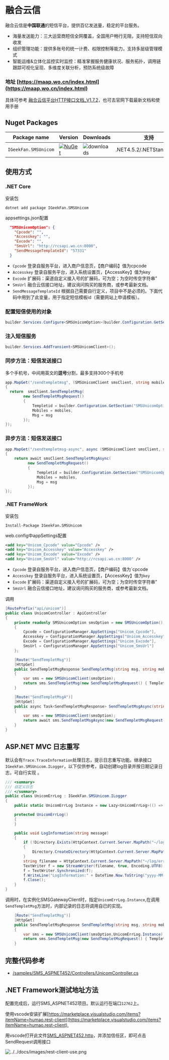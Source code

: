 ﻿# 融合云信

融合云信是**中国联通**的短信平台，提供百亿发送量，稳定的平台服务。
- 海量发送能力：三大运营商短信全网覆盖，全国用户畅行无阻，支持短信双向收发
- 组织管理功能：提供多账号的统一计费、权限控制等能力，支持多层级管理模式
- 智能运维&立体化监控实时监控：精准掌握服务健康状况、服务拓扑，调用链跟踪可视化呈现、多维度关联分析，预防系统级故障

### 地址 [https://maap.wo.cn/index.html](https://maap.wo.cn/index.html)

具体可参考 [融合云信平台HTTP接口文档_V1.7.2](../../docs/融合云信平台HTTP接口文档_V1.7.2.doc)，也可去官网下载最新文档和使用手册

## Nuget Packages

| Package name| Version| Downloads|支持                                                                         |
|  ------------ |  ------------ |  ------------ | ------------|
| `IGeekFan.SMSUnicom` | [![NuGet](https://img.shields.io/nuget/v/IGeekFan.SMSUnicom.svg?style=flat-square&label=nuget&color=fedcba)](https://www.nuget.org/packages/IGeekFan.SMSUnicom/) | ![downloads](https://img.shields.io/nuget/dt/IGeekFan.SMSUnicom.svg) |.NET4.5.2/.NETStandard2.0


## 使用方式

### .NET Core

安装包
```console
dotnet add package IGeekFan.SMSUnicom
```

appsettings.json配置
```json
  "SMSUnicomOption": {
    "Cpcode": "",
    "Accesskey": "",
    "Excode": "",
    "SmsUrl": "http://rcsapi.wo.cn:8000",
    "SendMessageTemplateId": "57331"
  }
```
- `Cpcode` 登录自服务平台，进入商户信息页，【商户编码】值为cpcode
- `Accesskey` 登录自服务平台，进入系统设置页，【AccessKey】值为key
- `Excode` 扩展码：渠道自定义接入号的扩展码，可为空；为空时传空字符串”
- `SmsUrl` 融合云信接口地址，建议询问购买的服务商，或参考最新文档。
- `SendMessageTemplateId` 根据自己需要自行定义，项目中不是必须的。下面代码中用到了此变量，用于指定短信模板id（需要网站上申请模板）。

### 配置短信使用的对象
```csharp
builder.Services.Configure<SMSUnicomOption>(builder.Configuration.GetSection("SMSUnicomOption"));
```
### 注入短信服务
```csharp
builder.Services.AddTransient<SMSUnicomClient>();
```

### 同步方法：短信发送接口

多个手机号，中间用英文的**逗号**分割，最多支持300个手机号

```csharp
app.MapGet("/sendtempletmsg", (SMSUnicomClient smsClient, string mobiles, string msg) =>
{
  return  smsClient.SendTempletMsg(
        new SendTempletMsgRequest()
        {
            Templetid = builder.Configuration.GetSection("SMSUnicomOption:SendMessageTemplateId").Value,
            Mobiles = mobiles,
            Msg = msg
        });
});
```


### 异步方法：短信发送接口
```csharp
app.MapGet("/sendtempletmsg-async", async (SMSUnicomClient smsClient, string mobiles, string msg) =>
{
    return await smsClient.SendTempletMsgAsync(
          new SendTempletMsgRequest()
          {
              Templetid = builder.Configuration.GetSection("SMSUnicomOption:SendMessageTemplateId").Value,
              Mobiles = mobiles,
              Msg = msg
          });
});
```




### .NET FrameWork

安装包
```console
Install-Package IGeekFan.SMSUnicom
```

web.config中appSettings配置
```xml
<add key="Unicom_Cpcode" value="Cpcode" />
<add key="Unicom_Accesskey" value="Accesskey" />
<add key="Unicom_Excode" value="Excode" />
<add key="Unicom_SmsUrl" value="http://rcsapi.wo.cn:8000" />
```
- `Cpcode` 登录自服务平台，进入商户信息页，【商户编码】值为`cpcode
- `Accesskey` 登录自服务平台，进入系统设置页，【AccessKey】值为`key`
- `Excode` 扩展码：渠道自定义接入号的扩展码，可为空；为空时传空字符串”
- `SmsUrl` 融合云信接口地址，建议询问购买的服务商，或参考最新文档。


调用 

```csharp
[RoutePrefix("api/unicom")]
public class UnicomController : ApiController
{
    private readonly SMSUnicomOption smsOption = new SMSUnicomOption()
    {
        Cpcode = ConfigurationManager.AppSettings["Unicom_Cpcode"],
        Accesskey = ConfigurationManager.AppSettings["Unicom_Accesskey"],
        Excode = ConfigurationManager.AppSettings["Unicom_Excode"],
        SmsUrl = ConfigurationManager.AppSettings["Unicom_SmsUrl"]
    };

    [Route("SendTempletMsg")]
    [HttpGet]
    public SendTempletMsgResponse SendTempletMsg(string msg, string mobiles)
    {
        var sms = new SMSUnicomClient(smsOption);
        return sms.SendTempletMsg(new SendTempletMsgRequest() { Templetid = "1111", Msg = msg, Mobiles = mobiles });
    }

    [Route("SendTempletMsgA")]
    [HttpGet]
    public async Task<SendTempletMsgResponse> SendTempletMsgAsync(string msg, string mobiles)
    {
        var sms = new SMSUnicomClient(smsOption);
        return await sms.SendTempletMsgAsync(new SendTempletMsgRequest() { Templetid = "1111", Msg = msg, Mobiles = mobiles });
    }
}
```

## ASP.NET MVC 日志重写

默认会有`Trace.TraceInformation`处理日志，提示日志重写功能。继承接口`IGeekFan.SMSUnicom.ILogger`，以下仅供参考，自动创建log目录并按日期记录日志，可自行实现 。

```csharp
/// <summary>
/// 自定义日志
/// </summary>
public class UnicomErrLog : IGeekFan.SMSUnicom.ILogger
{
    public static UnicomErrLog Instance = new Lazy<UnicomErrLog>(() => new UnicomErrLog()).Value;

    protected UnicomErrLog()
    {
    }

    public void LogInformation(string message)
    {
        if (!Directory.Exists(HttpContext.Current.Server.MapPath("~/log")))
        {
            Directory.CreateDirectory(HttpContext.Current.Server.MapPath("~/log"));
        }
        string filename = HttpContext.Current.Server.MapPath("~/log/error" + DateTime.Now.ToString("yyyyMMdd") + ".log");
        TextWriter f = new StreamWriter(filename, true, Encoding.UTF8);
        f = TextWriter.Synchronized(f);
        f.WriteLine("LogInformation:" + DateTime.Now.ToString("yyyy-MM-dd HH:mm:ss") + " " + message);
        f.Close();
    }
}
```
调用时，在实例化SMSGatewayClient时，指定`UnicomErrLog.Instance`,在调用`SendTempletMsg`方法时，内部记录的日志将调用自已的实现。
```csharp
    [Route("SendTempletMsg")]
    [HttpGet]
    public SendTempletMsgResponse SendTempletMsg(string msg, string mobiles)
    {
        var sms = new SMSUnicomClient(smsOption,UnicomErrLog.Instance);
        return sms.SendTempletMsg(new SendTempletMsgRequest() { Templetid = "1111", Msg = msg, Mobiles = mobiles });
    }
```

## 完整代码参考

- [/samples/SMS_ASPNET452/Controllers/UnicomController.cs](../../samples/SMS_ASPNET452/Controllers/UnicomController.cs)


## .NET Framework测试地址方法

配置完成后，运行SMS_ASPNET452项目。默认运行在端口`12762`上。

使用vscode安装扩展[https://marketplace.visualstudio.com/items?itemName=humao.rest-client](https://marketplace.visualstudio.com/items?itemName=humao.rest-client),

用vscode打开此文件[SMS_ASPNET452.http](../../samples/SMS_ASPNET452.http)，并添加信任区，即可点击SendRequest调用接口

![../../docs/images/rest-client-use.png](../../docs/images/rest-client-use.png)